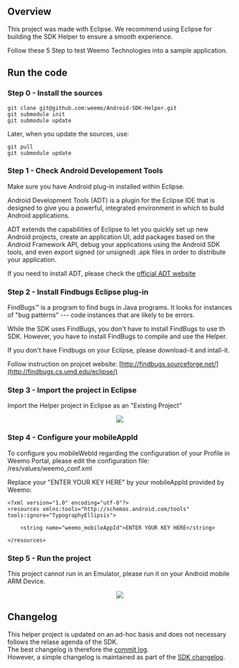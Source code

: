 ## Overview

This project was made with Eclipse.  We recommend using Eclipse for building the SDK Helper to ensure a smooth experience.

Follow these 5 Step to test Weemo Technologies into a sample application.


## Run the code


### Step 0 - Install the sources

```
git clone git@github.com:weemo/Android-SDK-Helper.git
git submodule init
git submodule update
```

Later, when you update the sources, use:

```
git pull
git submodule update
```


### Step 1 - Check Android Developement Tools

Make sure you have Android plug-in installed within Eclipse.

Android Development Tools (ADT) is a plugin for the Eclipse IDE that is designed to give you a powerful, integrated environment in which to build Android applications.

ADT extends the capabilities of Eclipse to let you quickly set up new Android projects, create an application UI, add packages based on the Android Framework API, debug your applications using the Android SDK tools, and even export signed (or unsigned) .apk files in order to distribute your application.

If you need to install ADT, please check the [official ADT website](http://developer.android.com/sdk/installing/installing-adt.html)


### Step 2 - Install Findbugs Eclipse plug-in

FindBugs™ is a program to find bugs in Java programs. It looks for instances of "bug patterns" --- code instances that are likely to be errors.

While the SDK uses FindBugs, you don't have to install FindBugs to use th SDK. However, you have to install FindBugs to compile and use the Helper.

If you don't have Findbugs on your Eclipse, please download-it and intall-it. 

Follow instruction on projcet website:  [http://findbugs.sourceforge.net/](http://findbugs.cs.umd.edu/eclipse/)


### Step 3 - Import the project in Eclipse 

Import the Helper project in Eclipse as an "Existing Project"

<p align="center">
<img src="http://docs.weemo.com./img/android_build.png">

</p>


### Step 4 -  Configure your mobileAppId 

To configure you mobileWebId regarding the configuration of your Profile in Weemo Portal, please edit the configuration file: 
/res/values/weemo_conf.xml

Replace your "ENTER YOUR KEY HERE" by your mobileAppId provided by Weemo:

```
<?xml version="1.0" encoding="utf-8"?>
<resources xmlns:tools="http://schemas.android.com/tools" tools:ignore="TypographyEllipsis">

    <string name="weemo_mobileAppId">ENTER YOUR KEY HERE</string>
    
</resources>
```


### Step 5 - Run the project 

This project cannot run in an Emulator, please run it on your Android mobile ARM Device.

<p align="center">
<img src="http://docs.weemo.com/img/android_run.png">
</p>


## Changelog

This helper project is updated on an ad-hoc basis and does not necessary follows the relase agenda of the SDK.  
The best changelog is therefore the [commit log](https://github.com/weemo/Android-SDK/commits/master).  
However, a simple changelog is maintained as part of the [SDK changelog](https://github.com/weemo/Android-SDK/blob/master/CHANGELOG.md).
